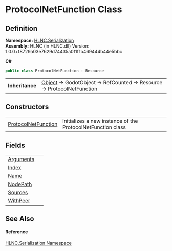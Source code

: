 # ProtocolNetFunction Class




## Definition
**Namespace:** <a href="N_HLNC_Serialization">HLNC.Serialization</a>  
**Assembly:** HLNC (in HLNC.dll) Version: 1.0.0+f8729a03e7629d74435a0f1f1b469444b44e5bbc

**C#**
``` C#
public class ProtocolNetFunction : Resource
```

<table><tr><td><strong>Inheritance</strong></td><td><a href="https://learn.microsoft.com/dotnet/api/system.object" target="_blank" rel="noopener noreferrer">Object</a>  →  GodotObject  →  RefCounted  →  Resource  →  ProtocolNetFunction</td></tr>
</table>



## Constructors
<table>
<tr>
<td><a href="M_HLNC_Serialization_ProtocolNetFunction__ctor">ProtocolNetFunction</a></td>
<td>Initializes a new instance of the ProtocolNetFunction class</td></tr>
</table>

## Fields
<table>
<tr>
<td><a href="F_HLNC_Serialization_ProtocolNetFunction_Arguments">Arguments</a></td>
<td> </td></tr>
<tr>
<td><a href="F_HLNC_Serialization_ProtocolNetFunction_Index">Index</a></td>
<td> </td></tr>
<tr>
<td><a href="F_HLNC_Serialization_ProtocolNetFunction_Name">Name</a></td>
<td> </td></tr>
<tr>
<td><a href="F_HLNC_Serialization_ProtocolNetFunction_NodePath">NodePath</a></td>
<td> </td></tr>
<tr>
<td><a href="F_HLNC_Serialization_ProtocolNetFunction_Sources">Sources</a></td>
<td> </td></tr>
<tr>
<td><a href="F_HLNC_Serialization_ProtocolNetFunction_WithPeer">WithPeer</a></td>
<td> </td></tr>
</table>

## See Also


#### Reference
<a href="N_HLNC_Serialization">HLNC.Serialization Namespace</a>  
